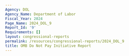 ```yaml
---
Agency: DOL
Agency_Name: Department of Labor
Fiscal_Year: 2024
Page_Name: 2024_DOL_9
Report_Id: '9'
Requirements: []
layout: congressional-reports
permalink: /resources/congressional-reports/2024_DOL_9
title: OMB Do Not Pay Initiative Report
---
```

